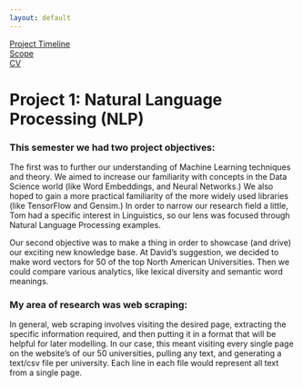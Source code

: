 ```yaml
---
layout: default
---
```


[Project Timeline](https://stephgarland.github.io/NLP-Portfolio/timeline)<br>
[Scope](https://stephgarland.github.io/NLP-Portfolio/scope)<br>
[CV](https://stephgarland.github.io/NLP-Portfolio/CV.pdf)

# [](#header-1)Project 1: Natural Language Processing (NLP)
### [](#header-3)This semester we had two project objectives:

The first was to further our understanding of Machine Learning techniques and theory. We aimed to increase our familiarity with concepts in the Data Science world (like Word Embeddings, and Neural Networks.) We also hoped to gain a more practical familiarity of the more widely used libraries (like TensorFlow and Gensim.)
In order to narrow our research field a little, Tom had a specific interest in Linguistics, so our lens was focused through Natural Language Processing examples. 

Our second objective was to make a thing in order to showcase (and drive) our exciting new knowledge base. At David’s suggestion, we decided to make word vectors for 50 of the top North American Universities. Then we could compare various analytics, like lexical diversity and semantic word meanings. 

### [](#header-3)My area of research was web scraping:

In general, web scraping involves visiting the desired page, extracting the specific information required, and then putting it in a format that will be helpful for later modelling. 
In our case, this meant visiting every single page on the website’s of our 50 universities, pulling any text, and generating a text/csv file per university. Each line in each file would represent all text from a single page. 

